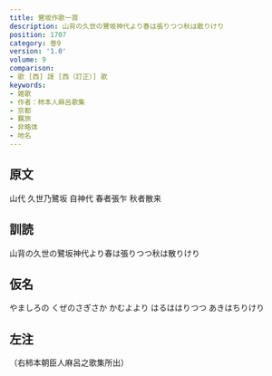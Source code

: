 ```yaml
---
title: 鷺坂作歌一首
description: 山背の久世の鷺坂神代より春は張りつつ秋は散りけり
position: 1707
category: 巻9
version: '1.0'
volume: 9
comparison:
- 歌 [西] 謌 [西（訂正）] 歌
keywords:
- 雑歌
- 作者：柿本人麻呂歌集
- 京都
- 羈旅
- 非略体
- 地名
---
```


## 原文

山代 久世乃鷺坂 自神代 春者張乍 秋者散来

## 訓読

山背の久世の鷺坂神代より春は張りつつ秋は散りけり

## 仮名

やましろの くぜのさぎさか かむよより はるははりつつ あきはちりけり

## 左注

（右柿本朝臣人麻呂之歌集所出）
